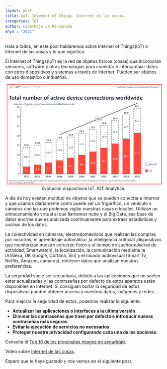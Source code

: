 ```yaml
---
layout: post
title: IoT. Internet of Things. Internet de las cosas.
categories: IOT
author: CoderDojo La Rinconada
anyo : "2021"
---
```


Hola a todos, en este post hablaremos sobre Internet of Things(IoT) o Internet de las cosas y lo que significa.<br> 

El Internet of Things(IoT) es la red de objetos físicos (cosas) que incorporan sensores, software y otras tecnologías para conectar e intercambiar datos con otros dispositivos y sistemas a través de Internet. Pueden ser objetos de uso doméstico o industrial.



<span style="display:block;text-align:center">![evolucion]<br>Evolución dispositivos IoT. IOT Analytics.</span>


A día de hoy existen multitud de objetos que se pueden conectar a Internet y que usamos diariamente como puede ser un frigorífico, un vehículo o cámaras con las que podemos vigilar nuestras casas o locales. Utilizan un almacenamiento virtual al que llamamos nube y el Big Data, esa base de datos enorme que es analizada continuamente para extraer estadísticas y análisis de los datos. 

La conectividad en cámaras, electrodomésticos que realizan las compras por nosotros, el aprendizaje automático ,la inteligencia artificial ,dispositivos que monitorizan nuestro esfuerzo físico y el tiempo de sueño(pulseras de actividad, Smartwatch), la localización, la comunicación mediante la IA(Alexa, OK Google, Cortana, Siri) y el mundo audiovisual (Smart Tv, Netflix, Amazon, cámaras), obtienen datos que analizan nuestras preferencias.

La seguridad suele ser secundaria, debido a las aplicaciones que no suelen estar actualizadas y las contraseñas por defecto de estos aparatos están disponibles en Internet. Si consiguen burlar la seguridad de estos dispositivos pueden obtener acceso a nuestros datos, imágenes y redes.

Para mejorar la seguridad de estos, podemos realizar lo siguiente:

* **Actualizar las aplicaciones o interfaces a la ultima versión.**
* **Eliminar las contraseñas que traen por defecto e introducir nuevas contraseñas más seguras.**
* **Evitar la ejecución de servicios no necesarios.**
* **Proteger nuestra privacidad configurando cada una de las opciones.**


Consulta el <a href = "https://owasp.org/www-project-top-ten/" target="blank">Top 10 de los principales riesgos en seguridad<a/>.


Video sobre <a href = "https://youtu.be/TvtLvjdhNr4" target="blank"> Internet de las cosas<a/>.


Espero que te haya gustado y nos vemos en el siguiente post.


[evolucion]:/images/evolucion.png


